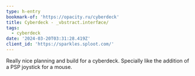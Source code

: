 ```yaml
---
type: h-entry
bookmark-of: 'https://opacity.ru/cyberdeck'
title: Cyberdeck - _vbstract.interfæce/
tags:
  - cyberdeck
date: '2024-03-20T03:31:28.419Z'
client_id: 'https://sparkles.sploot.com/'
---
```

Really nice planning and build for a cyberdeck. Specially like the addition of a PSP joystick for a mouse.
